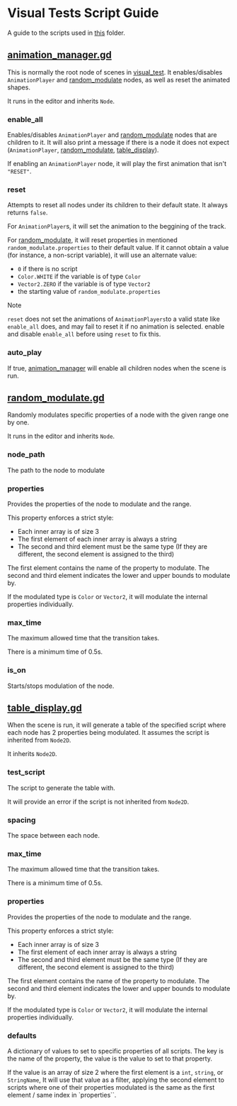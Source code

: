 # Visual Tests Script Guide

A guide to the scripts used in [this](/tests/visual_tests/) folder.

## [animation_manager.gd](/tests/visual_tests/animation_manager.gd)

This is normally the root node of scenes in [visual_test](/tests/visual_tests/).
It enables/disables `AnimationPlayer` and [random_modulate] nodes,
as well as reset the animated shapes.

It runs in the editor and inherits `Node`.

### enable_all

Enables/disables `AnimationPlayer` and [random_modulate] nodes that are children to it.
It will also print a message if there is a node it does not expect (`AnimationPlayer`, [random_modulate], [table_display](/tests/visual_tests/table_display.gd)).

If enabling an `AnimationPlayer` node, it will play the first animation that isn't `"RESET"`.

### reset

Attempts to reset all nodes under its children to their default state. It always returns `false`.

For `AnimationPlayer`s, it will set the animation to the beggining of the track.

For [random_modulate], it will reset properties in mentioned `random_modulate.properties` to their default value.
If it cannot obtain a value (for instance, a non-script variable), it will use an alternate value:
- `0` if there is no script
- `Color.WHITE` if the variable is of type `Color`
- `Vector2.ZERO` if the variable is of type `Vector2`
- the starting value of `random_modulate.properties`

> [!NOTE]
> `reset` does not set the animations of `AnimationPlayers`to a valid state like `enable_all` does,
> and may fail to reset it if no animation is selected.
> enable and disable `enable_all` before using `reset` to fix this.

### auto_play

If true, [animation_manager](/tests/visual_tests/animation_manager.gd) will enable all children nodes when the scene is run.


## [random_modulate.gd](/tests/visual_tests/random_modulate.gd)

Randomly modulates specific properties of a node with the given range one by one.

It runs in the editor and inherits `Node`.

### node_path

The path to the node to modulate

### properties

Provides the properties of the node to modulate and the range.

This property enforces a strict style:
- Each inner array is of size 3
- The first element of each inner array is always a string
- The second and third element must be the same type (If they are different, the second element is assigned to the third)

The first element contains the name of the property to modulate.
The second and third element indicates the lower and upper bounds to modulate by.

If the modulated type is `Color` or `Vector2`, it will modulate the internal properties individually.

### max_time

The maximum allowed time that the transition takes.

There is a minimum time of 0.5s.

### is_on

Starts/stops modulation of the node.


## [table_display.gd](/tests/visual_tests/table_display.gd)

When the scene is run, it will generate a table of the specified script where each node has 2 properties being modulated.
It assumes the script is inherited from `Node2D`.

It inherits `Node2D`.

### test_script

The script to generate the table with.

It will provide an error if the script is not inherited from `Node2D`.

### spacing

The space between each node.

### max_time

The maximum allowed time that the transition takes.

There is a minimum time of 0.5s.

### properties

Provides the properties of the node to modulate and the range.

This property enforces a strict style:
- Each inner array is of size 3
- The first element of each inner array is always a string
- The second and third element must be the same type (If they are different, the second element is assigned to the third)

The first element contains the name of the property to modulate.
The second and third element indicates the lower and upper bounds to modulate by.

If the modulated type is `Color` or `Vector2`, it will modulate the internal properties individually.

### defaults

A dictionary of values to set to specific properties of all scripts.
The key is the name of the property, the value is the value to set to that property.

If the value is an array of size 2 where the first element is a `int`, `string`, or `StringName`,
It will use that value as a filter, applying the second element to scripts
where one of their properties modulated is the same as the first element / same index in `properties``.

[random_modulate]: (/tests/visual_tests/random_modulate.gd)
